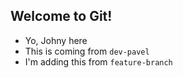 ## Welcome to Git!

- Yo, Johny here
- This is coming from `dev-pavel`
- I'm adding this from `feature-branch`